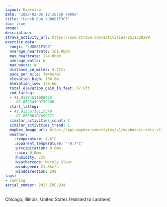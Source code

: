 ```yaml
---
layout: Exercise
date: '2023-02-05 18:28:59 +0000'
title: "Lunch Run \U0001F3C3"
toc: true
image:
description:
strava_activity_url: https://www.strava.com/activities/8511729289
exercise_data:
  emoji: "\U0001F3C3"
  average_heartrate: 161.9bpm
  max_heartrate: 174.0bpm
  average_watts: W
  max_watts: W
  distance_in_miles: 4.77mi
  pace_per_mile: 7m40s/mi
  elevation_high: 186.0m
  elevation_low: 179.6m
  total_elevation_gain_in_feet: 67.6ft
  end_latlng:
  - 41.91384511068463
  - -87.65254399739206
  start_latlng:
  - 41.91236738115549
  - -87.65306107699871
  similar_activities_count: 2
  similar_activities_trend: 1
  mapbox_image_url: https://api.mapbox.com/styles/v1/mapbox/streets-v11/static/path-5+787af2-1.0(ygy~Ftl~uO%3F_CEqIGaTMcMAKIGwBDIGAO%40cA%3FwBE%7BHAgCEw%40AyAEgBMu%40A%5BA%7DHG_G%40cAGuG%3FYFWHiA%40o%40Cm%40Mm%40IKOEi%40BYHs%40d%40OF%5DFg%40%3Fk%40HMCEM%3FOFw%40%3Fg%40Ky%40AeBA%5BGUGMMIKEgB%5DKAYB_Bb%40%5DH%5BPq%40%5Cw%40n%40MREL%40%60%40hAlDf%40fC%5ElADf%40ALIXOJqAJkBh%40cAf%40g%40LIJMTQJYGO%3Fa%40b%40_%40f%40ONQH_AB_%40FsADs%40C_%40I%7D%40BaAASAO%3F_%40LI%3FkBSu%40Ci%40Fo%40TO%40gA%40iAIcAHw%40%3FGIAKDgCCi%40MmBCmAACe%40PQa%40Ke%40DoAAi%40%5DcDGyAIcA%5DcC%3Fk%40Jm%40Ns%40Ai%40FEXGLB~AnAb%40XXJ%60%40Jr%40Dh%40I%60%40Aj%40Kz%40GxNaDh%40IbCUnBYhDu%40%5EM%5CG%5EKf%40IzCcArCoApAu%40zCqBLEjAhGBt%40%40zCDrATxA%5C%7C%40FZD~%40TlCE%60BMr%40ANLdABj%40Ad%40Iz%40%3Fj%40GTF%7CDAxAD%7C%40A%7CBBhM%40b%40Ll%40JfCBjD%3FtGHxHB%5EDL~A%40JJVhj%40),pin-s-s+e5b22e(-87.65147,41.91373),pin-s-f+89ae00(-87.65064000000004,41.91385000000002)/auto/800x800?access_token=pk.eyJ1Ijoiam9zaGJlY2ttYW4iLCJhIjoiY205eWR2aDd1MWZ6djJrbXc4a3M0bWZleiJ9.XiG9OWkNcZk2QzjJbxLB4A
  weather:
    :temperature: 4.6°C
    :apparent_temperature: "-0.7°C"
    :precipitation: 0.0mm
    :rain: 0.0mm
    :humidity: 72%
    :weathercode: Mainly clear
    :windspeed: 21.5km/h
    :winddirection: 249°
tags:
- running
serial_number: 2023.ERE.034
---
```

Chicago, Illinois, United States (Halsted to Larabee)
